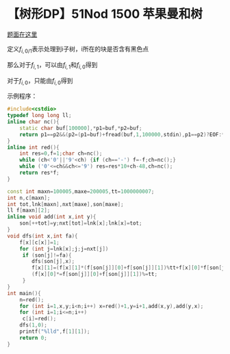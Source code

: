 # 【树形DP】51Nod 1500 苹果曼和树

[题面在这里](http://www.51nod.com/onlineJudge/questionCode.html#!problemId=1500)



定义$f_{i,0/1}$表示处理到i子树，i所在的块是否含有黑色点

那么对于$f_{i,1}$，可以由$f_{i,1}$和$f_{i,0}$得到

对于$f_{i,0}$，只能由$f_{i,0}$得到



示例程序：

```C++
#include<cstdio>
typedef long long ll;
inline char nc(){
	static char buf[100000],*p1=buf,*p2=buf;
	return p1==p2&&(p2=(p1=buf)+fread(buf,1,100000,stdin),p1==p2)?EOF:*p1++;
}
inline int red(){
	int res=0,f=1;char ch=nc();
	while (ch<'0'||'9'<ch) {if (ch=='-') f=-f;ch=nc();}
	while ('0'<=ch&&ch<='9') res=res*10+ch-48,ch=nc();
	return res*f;
}

const int maxn=100005,maxe=200005,tt=1000000007;
int n,c[maxn];
int tot,lnk[maxn],nxt[maxe],son[maxe];
ll f[maxn][2];
inline void add(int x,int y){
	son[++tot]=y;nxt[tot]=lnk[x];lnk[x]=tot;
}
void dfs(int x,int fa){
	f[x][c[x]]=1;
	for (int j=lnk[x];j;j=nxt[j])
	 if (son[j]!=fa){
	 	dfs(son[j],x);
	 	f[x][1]=(f[x][1]*(f[son[j]][0]+f[son[j]][1])%tt+f[x][0]*f[son[j]][1])%tt;
	 	(f[x][0]*=f[son[j]][0]+f[son[j]][1])%=tt;
	 }
}
int main(){
	n=red();
	for (int i=1,x,y;i<n;i++) x=red()+1,y=i+1,add(x,y),add(y,x);
	for (int i=1;i<=n;i++)
	 c[i]=red();
	dfs(1,0);
	printf("%lld",f[1][1]);
	return 0;
} 
```

